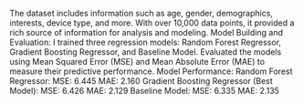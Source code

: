 The dataset includes information such as age, gender, demographics, interests, device type, and more.
With over 10,000 data points, it provided a rich source of information for analysis and modeling.
Model Building and Evaluation:
I trained three regression models: Random Forest Regressor, Gradient Boosting Regressor, and Baseline Model.
Evaluated the models using Mean Squared Error (MSE) and Mean Absolute Error (MAE) to measure their predictive performance.
Model Performance:
Random Forest Regressor:
MSE: 6.445
MAE: 2.160
Gradient Boosting Regressor (Best Model):
MSE: 6.426
MAE: 2.129
Baseline Model:
MSE: 6.335
MAE: 2.135
